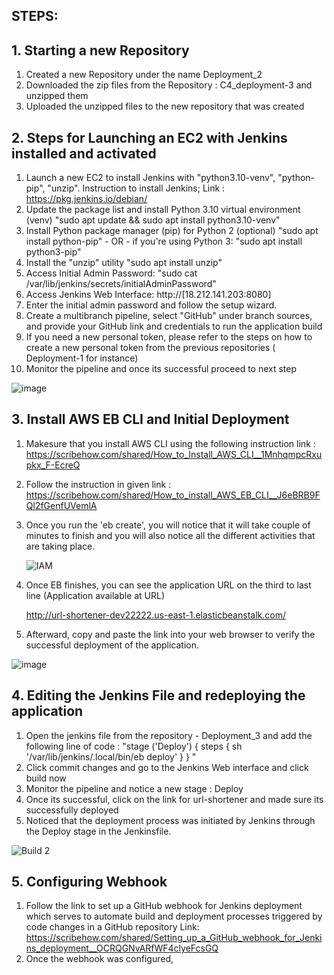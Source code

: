 


## STEPS:

## 1. Starting a new Repository
1. Created a new Repository under the name Deployment_2
2. Downloaded the zip files from the Repository : C4_deployment-3 and unzipped them
3. Uploaded the unzipped files to the new repository that was created

## 2. Steps for Launching an EC2 with Jenkins installed and activated
1. Launch a new EC2 to install Jenkins with "python3.10-venv", "python-pip", "unzip". Instruction to install Jenkins; Link : https://pkg.jenkins.io/debian/
2. Update the package list and install Python 3.10 virtual environment (venv)
"sudo apt update && sudo apt install python3.10-venv"
3. Install Python package manager (pip) for Python 2 (optional)
"sudo apt install python-pip"  - OR - if you're using Python 3: "sudo apt install python3-pip"
4. Install the "unzip" utility "sudo apt install unzip"
5. Access Initial Admin Password: "sudo cat /var/lib/jenkins/secrets/initialAdminPassword"
6. Access Jenkins Web Interface: http://[18.212.141.203:8080]
7. Enter the initial admin password and follow the setup wizard.
8. Create a multibranch pipeline, select "GitHub" under branch sources, and provide your GitHub link and credentials to run the application build
9. If you need a new personal token, please refer to the steps on how to create a new personal token from the previous repositories ( Deployment-1 for instance)
10. Monitor the pipeline and once its successful proceed to next step 
    
    
![image](https://github.com/SaraGurungLABS01/Deployment_3/assets/140760966/23820817-5e5d-4d85-9a98-2ca0f0f81dce)

## 3. Install AWS EB CLI and Initial Deployment
1. Makesure that you install AWS CLI using the following instruction link : https://scribehow.com/shared/How_to_Install_AWS_CLI__1MnhqmpcRxupkx_F-EcreQ
2. Follow the instruction in given link : https://scribehow.com/shared/How_to_install_AWS_EB_CLI__J6eBRB9FQl2fGenfUVemlA
3. Once you run the 'eb create', you will notice that it will take couple of minutes to finish and you will also notice all the different activities that are taking place.
   
   ![IAM](https://github.com/SaraGurungLABS01/Deployment_3/assets/140760966/dcafc952-0e39-4e80-b7ab-96b1f011c076)

4. Once EB finishes, you can see the application URL on the third to last line (Application available at URL)
   
   http://url-shortener-dev22222.us-east-1.elasticbeanstalk.com/
5. Afterward, copy and paste the link into your web browser to verify the successful deployment of the application.

![image](https://github.com/SaraGurungLABS01/Deployment_3/assets/140760966/f34cf51d-1fe9-4b1d-925e-b02ccffacfa9)



## 4. Editing the Jenkins File and redeploying the application
1. Open the jenkins file from the repository - Deployment_3 and add the following line of code : "stage ('Deploy') { steps { sh '/var/lib/jenkins/.local/bin/eb deploy' } } "
2. Click commit changes and go to the Jenkins Web interface and click build now
3. Monitor the pipeline and notice a new stage : Deploy
4. Once its successful, click on the link for url-shortener and made sure its successfully deployed
5. Noticed that the deployment process was initiated by Jenkins through the Deploy stage in the Jenkinsfile.


 ![Build 2](https://github.com/SaraGurungLABS01/Deployment_3/assets/140760966/a2c2bb15-01a9-4659-a05e-7316e5a65d51)
  

## 5. Configuring Webhook
1. Follow the link to set up a GitHub webhook for Jenkins deployment which serves to automate build and deployment processes triggered by code changes in a GitHub repository
   Link: https://scribehow.com/shared/Setting_up_a_GitHub_webhook_for_Jenkins_deployment__OCRQGNvARfWF4clyeFcsGQ
2. Once the webhook was configured, 















